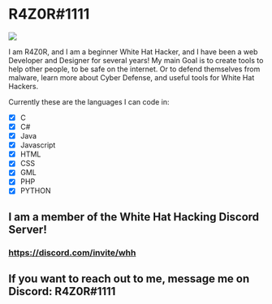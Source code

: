 # R4Z0R#1111


![](https://komarev.com/ghpvc/?username=r4z0r1111)

I am R4Z0R, and I am a beginner White Hat Hacker, and I have been a web Developer and Designer for several years! My main Goal is to create tools to help other people,
to be safe on the internet. Or to defend themselves from malware, learn more about Cyber Defense, and useful tools for White Hat Hackers.

Currently these are the languages I can code in:

- [x] C
- [x] C#
- [x] Java
- [x] Javascript
- [x] HTML
- [x] CSS
- [x] GML
- [x] PHP 
- [x] PYTHON

## I am a member of the White Hat Hacking Discord Server! 

### https://discord.com/invite/whh

## If you want to reach out to me, message me on Discord: R4Z0R#1111

